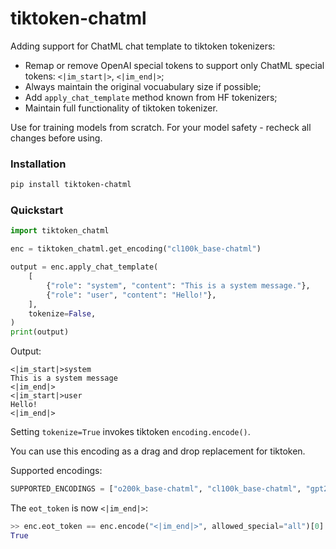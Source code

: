 # tiktoken-chatml

Adding support for ChatML chat template to tiktoken tokenizers:

- Remap or remove OpenAI special tokens to support only ChatML special tokens: `<|im_start|>`, `<|im_end|>`;
- Always maintain the original vocuabulary size if possible;
- Add `apply_chat_template` method known from HF tokenizers;
- Maintain full functionality of tiktoken tokenizer.

Use for training models from scratch. For your model safety - recheck all changes before using.

### Installation
```sh
pip install tiktoken-chatml
```

### Quickstart

```python
import tiktoken_chatml

enc = tiktoken_chatml.get_encoding("cl100k_base-chatml")

output = enc.apply_chat_template(
    [
        {"role": "system", "content": "This is a system message."},
        {"role": "user", "content": "Hello!"},
    ],
    tokenize=False,
)
print(output)
```

Output:
```
<|im_start|>system
This is a system message
<|im_end|>
<|im_start|>user
Hello!
<|im_end|>
```

Setting `tokenize=True` invokes tiktoken `encoding.encode()`.

You can use this encoding as a drag and drop replacement for tiktoken. 

Supported encodings:
```python
SUPPORTED_ENCODINGS = ["o200k_base-chatml", "cl100k_base-chatml", "gpt2-chatml"]
```

The `eot_token` is now `<|im_end|>`:
```python
>> enc.eot_token == enc.encode("<|im_end|>", allowed_special="all")[0]
True
```